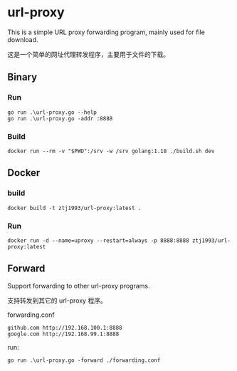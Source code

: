 # url-proxy

This is a simple URL proxy forwarding program, mainly used for file download.

这是一个简单的网址代理转发程序，主要用于文件的下载。

## Binary

### Run
```
go run .\url-proxy.go --help
go run .\url-proxy.go -addr :8888
```

### Build
```
docker run --rm -v "$PWD":/srv -w /srv golang:1.18 ./build.sh dev
```

## Docker

### build
```
docker build -t ztj1993/url-proxy:latest .
```

### Run
```
docker run -d --name=uproxy --restart=always -p 8888:8888 ztj1993/url-proxy:latest
```

## Forward

Support forwarding to other url-proxy programs.

支持转发到其它的 url-proxy 程序。

forwarding.conf
```
github.com http://192.168.100.1:8888
google.com http://192.168.99.1:8888
```

run:
```
go run .\url-proxy.go -forward ./forwarding.conf
```
